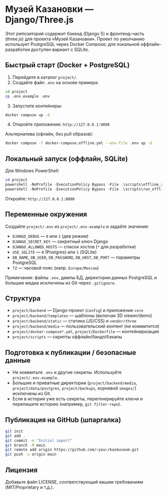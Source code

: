 # Музей Казановки — Django/Three.js

Этот репозиторий содержит бэкенд (Django 5) и фронтенд-часть (three.js) для проекта «Музей Казановки». Проект по умолчанию использует PostgreSQL через Docker Compose; для локальной оффлайн-разработки доступен вариант с SQLite.

## Быстрый старт (Docker + PostgreSQL)

1) Перейдите в каталог `project/`.
2) Создайте файл `.env` на основе примера:

```bash
cd project
cp .env.example .env
```

3) Запустите контейнеры:

```bash
docker compose up -d
```

4) Откройте приложение: `http://127.0.0.1:9090`

Альтернатива (офлайн, без pull образов):

```bash
docker compose -f docker-compose.offline.yml --env-file .env up -d
```

## Локальный запуск (оффлайн, SQLite)

Для Windows PowerShell:

```powershell
cd project
powershell -NoProfile -ExecutionPolicy Bypass -File .\scripts\offline_setup.ps1
powershell -NoProfile -ExecutionPolicy Bypass -File .\scripts\run_offline.ps1
```

Откройте: `http://127.0.0.1:8000`

## Переменные окружения

Создайте `project/.env` из `project/.env.example` и задайте значения:

- `DJANGO_DEBUG` — `0` или `1` (дев режим)
- `DJANGO_SECRET_KEY` — секретный ключ Django
- `DJANGO_ALLOWED_HOSTS` — список хостов (`*` для разработки)
- `USE_SQLITE` — `0` (Postgres) или `1` (SQLite)
- `DB_NAME`, `DB_USER`, `DB_PASSWORD`, `DB_HOST`, `DB_PORT` — параметры PostgreSQL
- `TZ` — часовой пояс (напр. `Europe/Moscow`)

Примечание: файлы `.env`, дампы БД, директории данных PostgreSQL и большие медиа исключены из Git через `.gitignore`.

## Структура

- `project/backend` — Django-проект (`config`) и приложение `core`
- `project/backend/templates` — шаблоны (включая 3D viewer/demo)
- `project/backend/static` — статика (JS/CSS) и `vendor/three`
- `project/backend/media` — пользовательский контент (не коммитится)
- `project/docker-compose*.yml`, `project/Dockerfile` — контейнеризация
- `project/scripts` — скрипты оффлайн/бандл/бэкапы

## Подготовка к публикации / безопасные данные

- Не коммитьте `.env` и другие секреты. Используйте `project/.env.example`.
- Большие и приватные директории (`project/backend/media`, `project/data/postgres`, `project/backups`, корневой `images/`) исключены из Git.
- Если в истории уже есть секреты, перегенерируйте ключи и перепишите историю (например, `git filter-repo`).

## Публикация на GitHub (шпаргалка)

```bash
git init
git add .
git commit -m "Initial import"
git branch -M main
git remote add origin https://github.com/<you>/kazmuseum.git
git push -u origin main
```

## Лицензия

Добавьте файл LICENSE, соответствующий вашим требованиям (MIT/Proprietary и т.д.).

